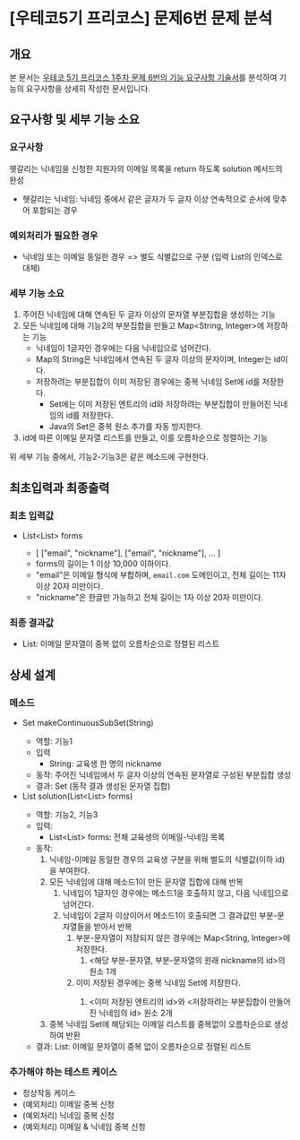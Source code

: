 # [우테코5기 프리코스] 문제6번 문제 분석
## 개요
본 문서는 [우테코 5기 프리코스 1주차 문제 6번의 기능 요구사항 기술서](https://github.com/DevJay1024/java-onboarding/blob/main/docs/PROBLEM6.md)를 분석하여 기능의 요구사항을 상세히 작성한 문서입니다.

## 요구사항 및 세부 기능 소요
### 요구사항
헷갈리는 닉네임을 신청한 지원자의 이메일 목록을 return 하도록 solution 메서드의 완성

- 헷갈리는 닉네임: 닉네임 중에서 같은 글자가 두 글자 이상 연속적으로 순서에 맞추어 포함되는 경우

### 예외처리가 필요한 경우
- 닉네임 또는 이메일 동일한 경우 => 별도 식별값으로 구분 (입력 List의 인덱스로 대체)

### 세부 기능 소요
1. 주어진 닉네임에 대해 연속된 두 글자 이상의 문자열 부분집합을 생성하는 기능
2. 모든 닉네임에 대해 기능2의 부분집합을 만들고 Map<String, Integer>에 저장하는 기능
   - 닉네임이 1글자인 경우에는 다음 닉네임으로 넘어간다.
   - Map의 String은 닉네임에서 연속된 두 글자 이상의 문자이며, Integer는 id이다.
   - 저장하려는 부분집합이 이미 저장된 경우에는 중복 닉네임 Set에 id를 저장한다. 
     - Set에는 이미 저장된 엔트리의 id와 저장하려는 부분집합이 만들어진 닉네임의 id를 저장한다.
     - Java의 Set은 중복 원소 추가를 자동 방지한다. 
3. id에 따른 이메일 문자열 리스트를 만들고, 이를 오름차순으로 정렬하는 기능

위 세부 기능 중에서, 기능2-기능3은 같은 메소드에 구현한다.

## 최초입력과 최종출력
### 최초 입력값
- List<List<String>> forms
  - [ ["email", "nickname"], ["email", "nickname"], ... ]
  - forms의 길이는 1 이상 10,000 이하이다.
  - "email"은 이메일 형식에 부합하며, `email.com` 도메인이고, 전체 길이는 11자 이상 20자 미만이다.
  - "nickname"은 한글만 가능하고 전체 길이는 1자 이상 20자 미만이다.
  
### 최종 결과값
- List<String>: 이메일 문자열이 중복 없이 오름차순으로 정렬된 리스트


## 상세 설계
### 메소드
- Set<String> makeContinuousSubSet(String)
  - 역할: 기능1
  - 입력
    - String: 교육생 한 명의 nickname
  - 동작: 주어진 닉네임에서 두 글자 이상의 연속된 문자열로 구성된 부분집합 생성
  - 결과: Set<String> (동작 결과 생성된 문자열 집합)
- List<String> solution(List<List<String>> forms)
  - 역할: 기능2, 기능3
  - 입력: 
    - List<List<String>> forms: 전체 교육생의 이메일-닉네임 목록
  - 동작:
    1. 닉네임-이메일 동일한 경우의 교육생 구분을 위해 별도의 식별값(이하 id)을 부여한다.
    2. 모든 닉네임에 대해 메소드1이 만든 문자열 집합에 대해 반복
       1. 닉네임이 1글자인 경우에는 메소드1을 호출하지 않고, 다음 닉네임으로 넘어간다.
       2. 닉네임이 2글자 이상이어서 메소드1이 호출되면 그 결과값인 부분-문자열들을 받아서 반복
          1. 부분-문자열이 저장되지 않은 경우에는 Map<String, Integer>에 저장한다.
             1. <해당 부분-문자열, 부분-문자열의 원래 nickname의 id>의 원소 1개
          2. 이미 저장된 경우에는 중복 닉네임 Set<Integer>에 저장한다.
             1. <이미 저장된 엔트리의 id>와 <저장하려는 부분집합이 만들어진 닉네임의 id> 원소 2개
    3. 중복 닉네임 Set<Integer>에 해당되는 이메일 리스트를 중복없이 오름차순으로 생성하여 반환
  - 결과: List<String>: 이메일 문자열이 중복 없이 오름차순으로 정렬된 리스트

### 추가해야 하는 테스트 케이스
- 정상작동 케이스
- (예외처리) 이메일 중복 신청
- (예외처리) 닉네임 중복 신청
- (예외처리) 이메일 & 닉네임 중복 신청